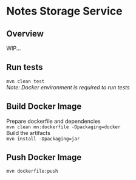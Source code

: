 # Notes Storage Service
## Overview
  WIP...

## Run tests 
`mvn clean test`
<br>
_Note: Docker environment is required to run tests_
## Build Docker Image
Prepare dockerfile and dependencies <br>
`mvn clean mn:dockerfile -Dpackaging=docker` <br>
Build the artifacts <br>
`mvn install -Dpackaging=jar` <br>

## Push Docker Image 
`mvn dockerfile:push`
